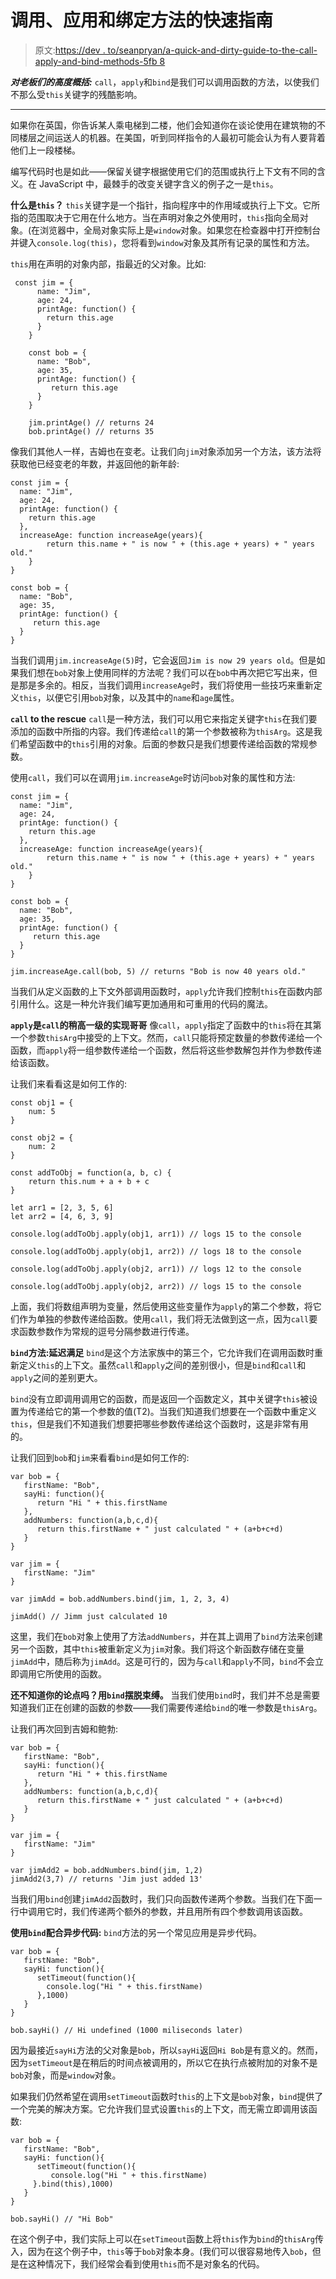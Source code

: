 # 调用、应用和绑定方法的快速指南

> 原文:[https://dev . to/seanpryan/a-quick-and-dirty-guide-to-the-call-apply-and-bind-methods-5fb 8](https://dev.to/seanpryan/a-quick-and-dirty-guide-to-the-call-apply-and-bind-methods-5fb8)

***对老板们的高度概括:*** `call`，`apply`和`bind`是我们可以调用函数的方法，以使我们不那么受`this`关键字的残酷影响。

* * *

如果你在英国，你告诉某人乘电梯到二楼，他们会知道你在谈论使用在建筑物的不同楼层之间运送人的机器。在美国，听到同样指令的人最初可能会认为有人要背着他们上一段楼梯。

编写代码时也是如此——保留关键字根据使用它们的范围或执行上下文有不同的含义。在 JavaScript 中，最棘手的改变关键字含义的例子之一是`this`。

**什么是`this`？**
`this`关键字是一个指针，指向程序中的作用域或执行上下文。它所指的范围取决于它用在什么地方。当在声明对象之外使用时，`this`指向全局对象。(在浏览器中，全局对象实际上是`window`对象。如果您在检查器中打开控制台并键入`console.log(this)`，您将看到`window`对象及其所有记录的属性和方法。

`this`用在声明的对象内部，指最近的父对象。比如:

```
 const jim = {
      name: "Jim",
      age: 24,
      printAge: function() {
        return this.age
      }
    }

    const bob = {
      name: "Bob",
      age: 35,
      printAge: function() {
         return this.age
      }
    }

    jim.printAge() // returns 24
    bob.printAge() // returns 35 
```

像我们其他人一样，吉姆也在变老。让我们向`jim`对象添加另一个方法，该方法将获取他已经变老的年数，并返回他的新年龄:

```
const jim = {
  name: "Jim",
  age: 24,
  printAge: function() {
    return this.age
  },
  increaseAge: function increaseAge(years){
        return this.name + " is now " + (this.age + years) + " years old."
    }
}

const bob = {
  name: "Bob",
  age: 35,
  printAge: function() {
     return this.age
  }
} 
```

当我们调用`jim.increaseAge(5)`时，它会返回`Jim is now 29 years old`。但是如果我们想在`bob`对象上使用同样的方法呢？我们可以在`bob`中再次把它写出来，但是那是多余的。相反，当我们调用`increaseAge`时，我们将使用一些技巧来重新定义`this`，以便它引用`bob`对象，以及其中的`name`和`age`属性。

**`call` to the rescue**
`call`是一种方法，我们可以用它来指定关键字`this`在我们要添加的函数中所指的内容。我们传递给`call`的第一个参数被称为`thisArg`。这是我们希望函数中的`this`引用的对象。后面的参数只是我们想要传递给函数的常规参数。

使用`call`，我们可以在调用`jim.increaseAge`时访问`bob`对象的属性和方法:

```
const jim = {
  name: "Jim",
  age: 24,
  printAge: function() {
    return this.age
  },
  increaseAge: function increaseAge(years){
        return this.name + " is now " + (this.age + years) + " years old."
    }
}

const bob = {
  name: "Bob",
  age: 35,
  printAge: function() {
     return this.age
  }
}

jim.increaseAge.call(bob, 5) // returns "Bob is now 40 years old." 
```

当我们从定义函数的上下文外部调用函数时，`apply`允许我们控制`this`在函数内部引用什么。这是一种允许我们编写更加通用和可重用的代码的魔法。

**`apply`是`call`的稍高一级的实现哥哥**
像`call`，`apply`指定了函数中的`this`将在其第一个参数`thisArg`中接受的上下文。然而，`call`只能将预定数量的参数传递给一个函数，而`apply`将一组参数传递给一个函数，然后将这些参数解包并作为参数传递给该函数。

让我们来看看这是如何工作的:

```
const obj1 = {
    num: 5
}

const obj2 = {
    num: 2
}

const addToObj = function(a, b, c) {
    return this.num + a + b + c
}

let arr1 = [2, 3, 5, 6]
let arr2 = [4, 6, 3, 9]

console.log(addToObj.apply(obj1, arr1)) // logs 15 to the console

console.log(addToObj.apply(obj1, arr2)) // logs 18 to the console

console.log(addToObj.apply(obj2, arr1)) // logs 12 to the console

console.log(addToObj.apply(obj2, arr2)) // logs 15 to the console 
```

上面，我们将数组声明为变量，然后使用这些变量作为`apply`的第二个参数，将它们作为单独的参数传递给函数。使用`call`，我们将无法做到这一点，因为`call`要求函数参数作为常规的逗号分隔参数进行传递。

**`bind`方法:延迟满足**
`bind`是这个方法家族中的第三个，它允许我们在调用函数时重新定义`this`的上下文。虽然`call`和`apply`之间的差别很小，但是`bind`和`call`和`apply`之间的差别更大。

`bind`没有立即调用调用它的函数，而是返回一个函数定义，其中关键字`this`被设置为传递给它的第一个参数的值(T2)。当我们知道我们想要在一个函数中重定义`this`，但是我们不知道我们想要把哪些参数传递给这个函数时，这是非常有用的。

让我们回到`bob`和`jim`来看看`bind`是如何工作的:

```
var bob = {
   firstName: "Bob",
   sayHi: function(){
      return "Hi " + this.firstName
   },
   addNumbers: function(a,b,c,d){
      return this.firstName + " just calculated " + (a+b+c+d)
   }
}

var jim = {
   firstName: "Jim"
}

var jimAdd = bob.addNumbers.bind(jim, 1, 2, 3, 4)

jimAdd() // Jimm just calculated 10 
```

这里，我们在`bob`对象上使用了方法`addNumbers`，并在其上调用了`bind`方法来创建另一个函数，其中`this`被重新定义为`jim`对象。我们将这个新函数存储在变量`jimAdd`中，随后称为`jimAdd`。这是可行的，因为与`call`和`apply`不同，`bind`不会立即调用它所使用的函数。

**还不知道你的论点吗？用`bind`摆脱束缚。**
当我们使用`bind`时，我们并不总是需要知道我们正在创建的函数的参数——我们需要传递给`bind`的唯一参数是`thisArg`。

让我们再次回到吉姆和鲍勃:

```
var bob = {
   firstName: "Bob",
   sayHi: function(){
      return "Hi " + this.firstName
   },
   addNumbers: function(a,b,c,d){
      return this.firstName + " just calculated " + (a+b+c+d)
   }
}

var jim = {
   firstName: "Jim"
}

var jimAdd2 = bob.addNumbers.bind(jim, 1,2)
jimAdd2(3,7) // returns 'Jim just added 13' 
```

当我们用`bind`创建`jimAdd2`函数时，我们只向函数传递两个参数。当我们在下面一行中调用它时，我们传递两个额外的参数，并且用所有四个参数调用该函数。

**使用`bind`配合异步代码:**
`bind`方法的另一个常见应用是异步代码。

```
var bob = {
   firstName: "Bob",
   sayHi: function(){
      setTimeout(function(){
        console.log("Hi " + this.firstName)
      },1000)
   }
}

bob.sayHi() // Hi undefined (1000 miliseconds later) 
```

因为最接近`sayHi`方法的父对象是`bob`，所以`sayHi`返回`Hi Bob`是有意义的。然而，因为`setTimeout`是在稍后的时间点被调用的，所以它在执行点被附加的对象不是`bob`对象，而是`window`对象。

如果我们仍然希望在调用`setTimeout`函数时`this`的上下文是`bob`对象，`bind`提供了一个完美的解决方案。它允许我们显式设置`this`的上下文，而无需立即调用该函数:

```
var bob = {
   firstName: "Bob",
   sayHi: function(){
      setTimeout(function(){
         console.log("Hi " + this.firstName)
     }.bind(this),1000)
   }
}

bob.sayHi() // "Hi Bob" 
```

在这个例子中，我们实际上可以在`setTimeout`函数上将`this`作为`bind`的`thisArg`传入，因为在这个例子中，`this`等于`bob`对象本身。(我们可以很容易地传入`bob`，但是在这种情况下，我们经常会看到使用`this`而不是对象名的代码。